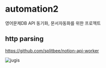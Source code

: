 # automation2

영어문제DB API 동기화, 문서자동화를 위한 프로젝트


## http parsing

https://github.com/splitbee/notion-api-worker

![jugis](https://github.com/kim130727/flutter_automation_api/assets/47652911/c023aa1a-4436-4f40-bd16-67ce7b0f079e)
 
